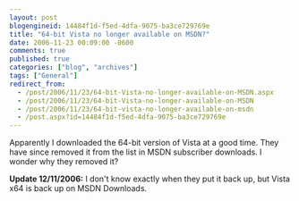 ```yaml
---
layout: post
blogengineid: 14484f1d-f5ed-4dfa-9075-ba3ce729769e
title: "64-bit Vista no longer available on MSDN?"
date: 2006-11-23 00:09:00 -0600
comments: true
published: true
categories: ["blog", "archives"]
tags: ["General"]
redirect_from: 
  - /post/2006/11/23/64-bit-Vista-no-longer-available-on-MSDN.aspx
  - /post/2006/11/23/64-bit-Vista-no-longer-available-on-MSDN
  - /post/2006/11/23/64-bit-vista-no-longer-available-on-msdn
  - /post.aspx?id=14484f1d-f5ed-4dfa-9075-ba3ce729769e
---
```

<!-- more -->

Apparently I downloaded the 64-bit version of Vista at a good time. They have since removed it from the list in MSDN subscriber downloads. I wonder why they removed it?

**Update 12/11/2006:** I don't know exactly when they put it back up, but Vista x64 is back up on MSDN Downloads.
